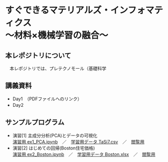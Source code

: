 # すぐできるマテリアルズ・インフォマティクス <br> ～材料×機械学習の融合～　

## 本レポジトリについて
　本レポジトリでは、プレテクノモール（基礎科学
## 講義資料
- Day1　（PDFファイルへのリンク）
- Day2　　
## サンプルプログラム
- 演習[1] 主成分分析(PCA)とデータの可視化 <br>
  [演習用 ex1_PCA.ipynb]()　／　[学習用データ TaSi7.csv](data/TaSi17.csv)　／　[閲覧用](notebook/計算化学特論_PCA.ipynb)
- 演習[2] はじめての回帰(Boston住宅価格)　<br>
  [演習用 ex2_Boston.ipynb]()　／　[学習用データ Boston.xlsx](data/Boston.xlsx)　／　[閲覧用]()
